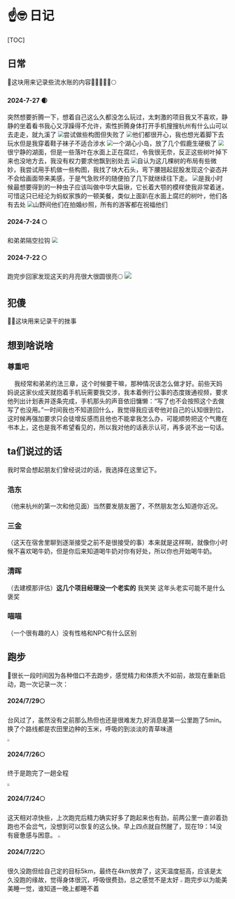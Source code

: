 # ☝️🤓 日记

[TOC]

## 日常
🎰这块用来记录些流水账的内容🌝🌑🌒🌓🌔🌕

#### 2024-7-27 🌒
突然想要折腾一下，想着自己这么久都没怎么玩过，太刺激的项目我又不喜欢，静静的坐着看书我心又浮躁得不允许，索性折腾身体打开手机搜搜杭州有什么山可以去走走，就九溪了
<img src="https://pic.imgdb.cn/item/66a6e8b5d9c307b7e9981e3d.jpg" style="zoom: 80%"   />尝试做些构图但失败了
<img src="https://pic.imgdb.cn/item/66a6e8b0d9c307b7e998198d.jpg" style="zoom: 80%"   />他们都很开心，我也想光着脚下去玩水但是我穿着鞋子袜子不适合涉水
<img src="https://pic.imgdb.cn/item/66a6e8bcd9c307b7e9982455.jpg" style="zoom: 80%"   />一个湖心小岛，放了几个假鹿生硬极了
<img src="https://pic.imgdb.cn/item/66a6e8bad9c307b7e99821ff.jpg" style="zoom: 80%"   />很宁静的湖面，但是一些落叶在水面上正在腐烂，令我很无奈，反正这些树叶掉下来也没地方去，我没有权力要求他飘到别处去
<img src="https://pic.imgdb.cn/item/66a6e8c0d9c307b7e9982775.jpg" style="zoom: 80%"   />自认为这几棵树的布局有些微妙，我尝试用手机做一些构图，我找了块大石头，弯下腰翘起屁股发现这个姿态并不会给画面带来美感，于是气急败坏的随便拍了几下就继续往下走。
<img src="https://pic.imgdb.cn/item/66a6e8c5d9c307b7e9982bb1.jpg" style="zoom: 80%"   />是我小时候最想要得到的一种虫子应该叫做中华大扁锹，它长着大颚的模样使我非常着迷，可惜这只已经沦为蚂蚁家族的一顿美餐，类似上面趴在水面上腐烂的树叶，他们各有去处
<img src="https://pic.imgdb.cn/item/66a6ed8fd9c307b7e99da1d0.png" style="zoom: 80%"   />山野间他们在拍婚纱照，所有的游客都在祝福他们




#### 2024-7-24 🌕
和弟弟隔空拉钩
<img src="https://pic.imgdb.cn/item/66a1bd6bd9c307b7e9f5eb57.png" style="zoom: 80%"   />

#### 2024-7-22 🌕
跑完步回家发现这天的月亮很大很圆很亮🌕
<img src="https://pic.imgdb.cn/item/66a1bd07d9c307b7e9f596e0.png"   />


## 犯傻
😶‍🌫️这块用来记录干的挫事


## 想到啥说啥
### 尊重吧
&nbsp;&nbsp;&nbsp;&nbsp;我经常和弟弟约法三章，这个时候要干嘛，那种情况该怎么做才好。前些天妈妈说这家伙成天就抱着手机玩需要我交涉，我本着例行公事的态度拨通视频，要求他列出计划表并逐条完成，手机那头的声音依旧慵懒：“写了也不会按照这个去做写了也没用。”一时间我也不知道回什么，我觉得我应该夸他对自己的认知很到位，这时候再强加要求只会徒增反感而且他也不能拿我怎么办，可能顺势把这个气撒在书本上，这也是我不希望看见的，所以我对他的话表示认可，再多说不出一句话。



## ta们说过的话
我时常会想起朋友们曾经说过的话，我选择在这里记下。
### 浩东
（他来杭州的第一次和他见面）当然要发朋友圈了，不然朋友怎么知道你近况。

### 三金
（这天在宿舍里聊到逐渐接受之前不是很接受的事）本来就是这样啊，就像你小时候不喜欢喝牛奶，但是你后来知道喝牛奶对你有好处，所以你也开始喝牛奶。

### 清晖
（去建模那评估）**这几个项目经理没一个老实的** 我笑笑 这年头老实可能不是什么褒奖

### 喵喵
（一个很有趣的人）没有性格和NPC有什么区别




## 跑步

👣很长一段时间因为各种借口不去跑步，感觉精力和体质大不如前，故现在重新启动，跑一次记录一次：
#### **2024/7/29🌕**
台风过了，虽然没有之前那么热但也还是很难发力,好消息是第一公里跑了5min。换了个路线都是农田里边种的玉米，呼吸的到淡淡的青草味道

<img src="https://pic.imgdb.cn/item/66a84789d9c307b7e9aa1ab5.jpg"  style="zoom: 33%;" />

#### **2024/7/26🌕**
终于是跑完了一趟全程

<img src="https://pic.imgdb.cn/item/66a856ced9c307b7e9b5fc24.jpg"  style="zoom: 33%;" />

#### **2024/7/24🌕**
这天相对凉快些，上次跑完后精力确实好多了跑起来也有劲，前两公里一直卯着劲跑也不会岔气，没想到可以恢复的这么快。早上四点就自然醒了，现在19：14没有疲惫感与困意。
<img src="https://pic.imgdb.cn/item/66a1b91bd9c307b7e9f258c7.jpg"  style="zoom: 33%;" />

#### **2024/7/22🌕**
很久没跑但给自己定的目标5km，最终在4km放弃了，这天温度挺高，应该是太久没跑的缘故，觉得身体很沉，呼吸很费劲，总之感觉不是太好
<img src="https://pic.imgdb.cn/item/66a1b65ed9c307b7e9f02cce.jpg"  style="zoom: 33%;" />
跑完步以为能美美睡一觉，谁知道一晚上都睡不着
